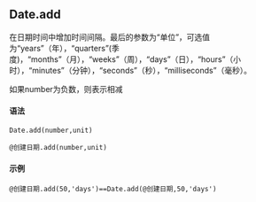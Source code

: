 ## Date.add

在日期时间中增加时间间隔。最后的参数为“单位”，可选值为“years”（年），“quarters”(季度)，“months”（月），“weeks”（周），“days”（日），“hours”（小时），“minutes”（分钟），“seconds”（秒），“milliseconds”（毫秒）。


如果number为负数，则表示相减
#### 语法

```
Date.add(number,unit)

@创建日期.add(number,unit)

```

#### 示例

```
@创建日期.add(50,'days')==Date.add(@创建日期,50,'days')
```